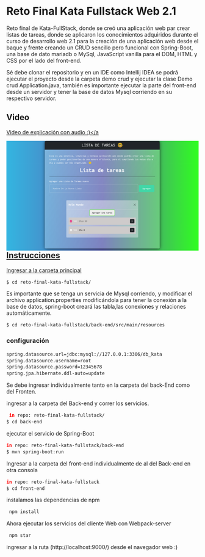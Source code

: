 # Reto Final Kata Fullstack Web 2.1

Reto final de Kata-FullStack, donde se creó una aplicación web par crear listas de tareas, donde se aplicaron los conocimientos adquiridos durante el curso de desarrollo web 2.1 para la creación de una aplicación web desde el baque y frente  creando un CRUD sencillo pero funcional con Spring-Boot, una base de dato mariadb o MySql,  JavaScript vanilla para el DOM, HTML y CSS por el lado del front-end.

Sé debe clonar el repositorio y en un IDE como Intellij IDEA se podrá ejecutar el proyecto desde la carpeta demo crud y ejecutar la clase Demo crud Application.java, también es importante ejecutar la parte del front-end desde un servidor y tener la base de datos Mysql corriendo en su respectivo servidor.

## Video #
<a href="https://youtu.be/LSC4OqDS9Cw">Video de explicación con audio :)</a


<img src="https://github.com/JohnEstebanAP/reto-final-kata-fullstack/blob/master/Reto-kata.png?raw=true" align="left">
<br>

## Instrucciones
 
Ingresar a la carpeta principal
```bash
$ cd reto-final-kata-fullstack/
```
Es importante que se tenga un servicia de Mysql corriendo, y modificar el archivo application.properties modificándola para tener la conexión a la base de datos, spring-boot creará las tabla,las conexiones y relaciones automáticamente.
 
```bash
$ cd reto-final-kata-fullstack/back-end/src/main/resources
```
### configuración
```bash
spring.datasource.url=jdbc:mysql://127.0.0.1:3306/db_kata
spring.datasource.username=root
spring.datasource.password=12345678
spring.jpa.hibernate.ddl-auto=update
```
Se debe ingresar individualmente tanto en la carpeta del back-End como del Fronten.
 
ingresar a la carpeta del Back-end y correr los servicios.
```bash
 in repo: reto-final-kata-fullstack/
$ cd back-end
```
ejecutar el servicio de Spring-Boot
```bash
in repo: reto-final-kata-fullstack/back-end
$ mvn spring-boot:run
```
 
Ingresar a la carpeta del front-end individualmente de al del Back-end en otra consola
```bash
in repo: reto-final-kata-fullstack
$ cd front-end
```
instalamos las dependencias de npm
```bash
 npm install
```
Ahora ejecutar los servicios del cliente Web con Webpack-server
```bash
 npm star
```
ingresar a la ruta (http://localhost:9000/) desde el navegador web :)


